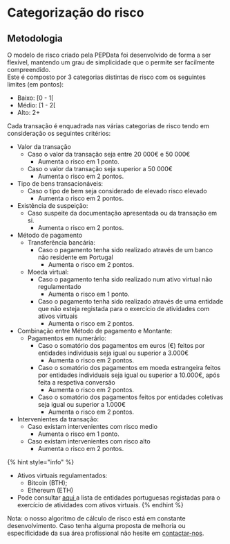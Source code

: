 # Categorização do risco

## Metodologia

O modelo de risco criado pela PEPData foi desenvolvido de forma a ser flexível, mantendo um grau de simplicidade que o permite ser facilmente compreendido.\
Este é composto por 3 categorias distintas de risco com os seguintes limites (em pontos):&#x20;

* Baixo: \[0 - 1\[
* Médio: \[1 - 2\[
* Alto: 2+

Cada transação é enquadrada nas várias categorias de risco tendo em consideração os seguintes critérios:

* Valor da transação
  * Caso o valor da transação seja entre 20 000€ e 50 000€
    * Aumenta o risco em 1 ponto.
  * Caso o valor da transação seja superior a 50 000€
    * Aumenta o risco em 2 pontos.
* Tipo de bens transacionáveis:
  * Caso o tipo de bem seja considerado de elevado risco elevado
    * Aumenta o risco em 2 pontos.
* Existência de suspeição:
  * Caso suspeite da documentação apresentada ou da transação em si.
    * Aumenta o risco em 2 pontos.
* Método de pagamento
  * Transferência bancária:
    * Caso o pagamento tenha sido realizado através de um banco não residente em Portugal
      * Aumenta o risco em 2 pontos.
  * Moeda virtual:
    * Caso o pagamento tenha sido realizado num ativo virtual não regulamentado
      * Aumenta o risco em 1 ponto.
    * Caso o pagamento tenha sido realizado através de uma entidade que não esteja registada para o exercício de atividades com ativos virtuais
      * Aumenta o risco em 2 pontos.
* Combinação entre Método de pagamento e Montante:
  * Pagamentos em numerário:
    * Caso o somatório dos pagamentos em euros (€) feitos por entidades individuais seja igual ou superior a 3.000€
      * Aumenta o risco em 2 pontos.
    * Caso o somatório dos pagamentos em moeda estrangeira feitos por entidades individuais seja igual ou superior a 10.000€, após feita a respetiva conversão
      * Aumenta o risco em 2 pontos.
    * Caso o somatório dos pagamentos feitos por entidades coletivas seja igual ou superior a 1.000€
      * Aumenta o risco em 2 pontos.
* Intervenientes da transação:
  * Caso existam intervenientes com risco medio
    * Aumenta o risco em 1 ponto.
  * Caso existam intervenientes com risco alto
    * Aumenta o risco em 2 pontos.

{% hint style="info" %}
- Ativos virtuais regulamentados:
  * Bitcoin (BTH);
  * Ethereum (ETH)
- Pode consultar [aqui ](https://www.bportugal.pt/sites/default/files/lista_entidades_ativos_virtuais_pt.pdf)a lista de entidades portuguesas registadas para o exercício de atividades com ativos virtuais.
{% endhint %}



Nota: o nosso algoritmo de cálculo de risco está em constante desenvolvimento. Caso tenha alguma proposta de melhoria ou especificidade da sua área profissional não hesite em [contactar-nos](../../../outros/contactos.md).
